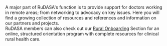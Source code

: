 A major part of RuDASA's function is to provide support for doctors working in remote areas; from networking to advocacy on key issues. Here you will find a growing collection of resources and references and information on  our partners and projects.  
RuDASA members can also check out our [Rural Onboarding](/portal) Section for an online, structured orientation program with complete resources  for clinical rural health care. 

<!--
    This is a comment and is not displayed on the website. Do not alter this text between arrows (->).
    To change the content in this file, simply retype/ copy+paste any text above, as you would in a normal text file/ word document.
    
    Links are created with the following: [Link text that is displayed on the website](url)
    
    Please refer to the "HOW TO USE" or "HOW TO USE SHORT" files for more information.
 -->